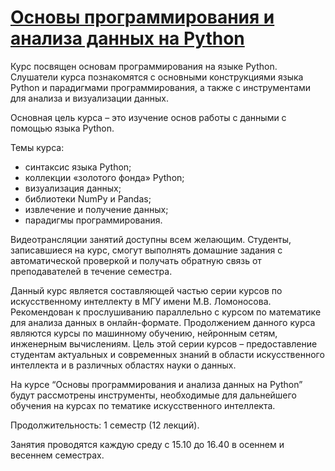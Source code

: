 # [Основы программирования и анализа данных на Python](https://intellect-foundation.ru/possibilities/studentu/interfaculty/#osnovyi-programmirovaniya-i-analiza-dannyix-na-python)
Курс посвящен основам программирования на языке Python. Слушатели курса познакомятся с основными конструкциями языка Python и парадигмами программирования, а также с инструментами для анализа и визуализации данных.

Основная цель курса – это изучение основ работы с данными с помощью языка Python.

Темы курса:
- синтаксис языка Python;
- коллекции «золотого фонда» Python;
- визуализация данных;
- библиотеки NumPy и Pandas;
- извлечение и получение данных;
- парадигмы программирования.

Видеотрансляции занятий доступны всем желающим. Студенты, записавшиеся на курс, смогут выполнять домашние задания с автоматической проверкой и получать обратную связь от преподавателей в течение семестра.

Данный курс является составляющей частью серии курсов по искусственному интеллекту в МГУ имени М.В. Ломоносова. Рекомендован к прослушиванию параллельно с курсом по математике для анализа данных в онлайн-формате. Продолжением данного курса являются курсы по машинному обучению, нейронным сетям, инженерным вычислениям. Цель этой серии курсов – предоставление студентам актуальных и современных знаний в области искусственного интеллекта и в различных областях науки о данных.

На курсе “Основы программирования и анализа данных на Python” будут рассмотрены инструменты, необходимые для дальнейшего обучения на курсах по тематике искусственного интеллекта.

Продолжительность: 1 семестр (12 лекций).

Занятия проводятся каждую среду с 15.10 до 16.40 в осеннем и весеннем семестрах.